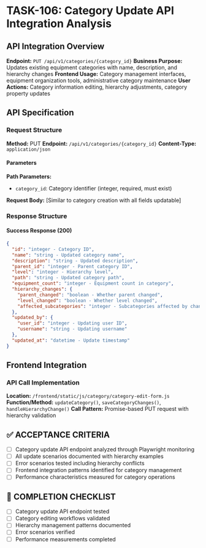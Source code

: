 # TASK-106: Category Update API Integration Analysis

## API Integration Overview

**Endpoint:** `PUT /api/v1/categories/{category_id}`
**Business Purpose:** Updates existing equipment categories with name, description, and hierarchy changes
**Frontend Usage:** Category management interfaces, equipment organization tools, administrative category maintenance
**User Actions:** Category information editing, hierarchy adjustments, category property updates

## API Specification

### Request Structure

**Method:** PUT
**Endpoint:** `/api/v1/categories/{category_id}`
**Content-Type:** `application/json`

#### Parameters

**Path Parameters:**
- `category_id`: Category identifier (integer, required, must exist)

**Request Body:** [Similar to category creation with all fields updatable]

### Response Structure

#### Success Response (200)

```json
{
  "id": "integer - Category ID",
  "name": "string - Updated category name",
  "description": "string - Updated description",
  "parent_id": "integer - Parent category ID",
  "level": "integer - Hierarchy level",
  "path": "string - Updated category path",
  "equipment_count": "integer - Equipment count in category",
  "hierarchy_changes": {
    "parent_changed": "boolean - Whether parent changed",
    "level_changed": "boolean - Whether level changed",
    "affected_subcategories": "integer - Subcategories affected by changes"
  },
  "updated_by": {
    "user_id": "integer - Updating user ID",
    "username": "string - Updating username"
  },
  "updated_at": "datetime - Update timestamp"
}
```

## Frontend Integration

### API Call Implementation

**Location:** `/frontend/static/js/category/category-edit-form.js`
**Function/Method:** `updateCategory()`, `saveCategoryChanges()`, `handleHierarchyChange()`
**Call Pattern:** Promise-based PUT request with hierarchy validation

## ✅ ACCEPTANCE CRITERIA

- [ ] Category update API endpoint analyzed through Playwright monitoring
- [ ] All update scenarios documented with hierarchy examples
- [ ] Error scenarios tested including hierarchy conflicts
- [ ] Frontend integration patterns identified for category management
- [ ] Performance characteristics measured for category operations

## 📝 COMPLETION CHECKLIST

- [ ] Category update API endpoint tested
- [ ] Category editing workflows validated
- [ ] Hierarchy management patterns documented
- [ ] Error scenarios verified
- [ ] Performance measurements completed
